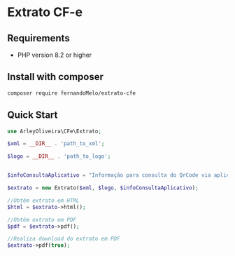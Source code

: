 # Extrato CF-e

## Requirements
* PHP version 8.2 or higher


## Install with composer

```bash
composer require fernandoMelo/extrato-cfe
```


## Quick Start

```php
use ArleyOliveira\CFe\Extrato;

$xml = __DIR__ . 'path_to_xml';

$logo = __DIR__ . 'path_to_logo';


$infoConsultaAplicativo = "Informação para consulta do QrCode via aplicativo utilizado no estado";

$extrato = new Extrato($xml, $logo, $infoConsultaAplicativo);

//Obtêm extrato em HTML
$html = $extrato->html();

//Obtêm extrato em PDF 
$pdf = $extrato->pdf();

//Realiza download do extrato em PDF
$extrato->pdf(true);


```
